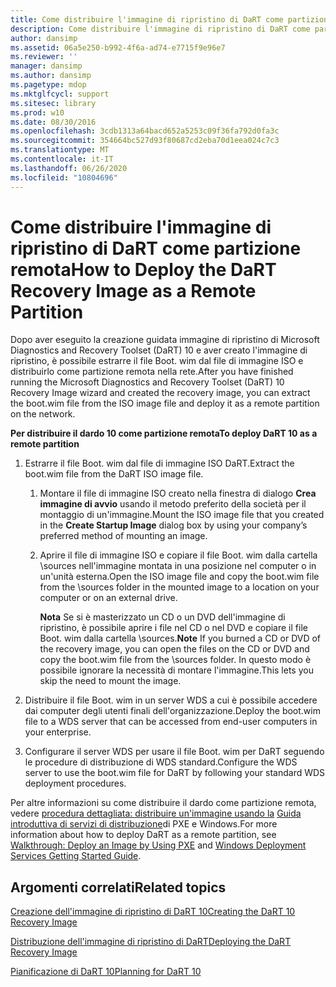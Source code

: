 ```yaml
---
title: Come distribuire l'immagine di ripristino di DaRT come partizione remota
description: Come distribuire l'immagine di ripristino di DaRT come partizione remota
author: dansimp
ms.assetid: 06a5e250-b992-4f6a-ad74-e7715f9e96e7
ms.reviewer: ''
manager: dansimp
ms.author: dansimp
ms.pagetype: mdop
ms.mktglfcycl: support
ms.sitesec: library
ms.prod: w10
ms.date: 08/30/2016
ms.openlocfilehash: 3cdb1313a64bacd652a5253c09f36fa792d0fa3c
ms.sourcegitcommit: 354664bc527d93f80687cd2eba70d1eea024c7c3
ms.translationtype: MT
ms.contentlocale: it-IT
ms.lasthandoff: 06/26/2020
ms.locfileid: "10804696"
---
```

# <span data-ttu-id="f6ca4-103">Come distribuire l'immagine di ripristino di DaRT come partizione remota</span><span class="sxs-lookup"><span data-stu-id="f6ca4-103">How to Deploy the DaRT Recovery Image as a Remote Partition</span></span>


<span data-ttu-id="f6ca4-104">Dopo aver eseguito la creazione guidata immagine di ripristino di Microsoft Diagnostics and Recovery Toolset (DaRT) 10 e aver creato l'immagine di ripristino, è possibile estrarre il file Boot. wim dal file di immagine ISO e distribuirlo come partizione remota nella rete.</span><span class="sxs-lookup"><span data-stu-id="f6ca4-104">After you have finished running the Microsoft Diagnostics and Recovery Toolset (DaRT) 10 Recovery Image wizard and created the recovery image, you can extract the boot.wim file from the ISO image file and deploy it as a remote partition on the network.</span></span>

**<span data-ttu-id="f6ca4-105">Per distribuire il dardo 10 come partizione remota</span><span class="sxs-lookup"><span data-stu-id="f6ca4-105">To deploy DaRT 10 as a remote partition</span></span>**

1.  <span data-ttu-id="f6ca4-106">Estrarre il file Boot. wim dal file di immagine ISO DaRT.</span><span class="sxs-lookup"><span data-stu-id="f6ca4-106">Extract the boot.wim file from the DaRT ISO image file.</span></span>

    1.  <span data-ttu-id="f6ca4-107">Montare il file di immagine ISO creato nella finestra di dialogo **Crea immagine di avvio** usando il metodo preferito della società per il montaggio di un'immagine.</span><span class="sxs-lookup"><span data-stu-id="f6ca4-107">Mount the ISO image file that you created in the **Create Startup Image** dialog box by using your company’s preferred method of mounting an image.</span></span>

    2.  <span data-ttu-id="f6ca4-108">Aprire il file di immagine ISO e copiare il file Boot. wim dalla cartella \\sources nell'immagine montata in una posizione nel computer o in un'unità esterna.</span><span class="sxs-lookup"><span data-stu-id="f6ca4-108">Open the ISO image file and copy the boot.wim file from the \\sources folder in the mounted image to a location on your computer or on an external drive.</span></span>

        <span data-ttu-id="f6ca4-109">**Nota**  Se si è masterizzato un CD o un DVD dell'immagine di ripristino, è possibile aprire i file nel CD o nel DVD e copiare il file Boot. wim dalla cartella \\sources.</span><span class="sxs-lookup"><span data-stu-id="f6ca4-109">**Note** If you burned a CD or DVD of the recovery image, you can open the files on the CD or DVD and copy the boot.wim file from the \\sources folder.</span></span> <span data-ttu-id="f6ca4-110">In questo modo è possibile ignorare la necessità di montare l'immagine.</span><span class="sxs-lookup"><span data-stu-id="f6ca4-110">This lets you skip the need to mount the image.</span></span>

         

2.  <span data-ttu-id="f6ca4-111">Distribuire il file Boot. wim in un server WDS a cui è possibile accedere dai computer degli utenti finali dell'organizzazione.</span><span class="sxs-lookup"><span data-stu-id="f6ca4-111">Deploy the boot.wim file to a WDS server that can be accessed from end-user computers in your enterprise.</span></span>

3.  <span data-ttu-id="f6ca4-112">Configurare il server WDS per usare il file Boot. wim per DaRT seguendo le procedure di distribuzione di WDS standard.</span><span class="sxs-lookup"><span data-stu-id="f6ca4-112">Configure the WDS server to use the boot.wim file for DaRT by following your standard WDS deployment procedures.</span></span>

<span data-ttu-id="f6ca4-113">Per altre informazioni su come distribuire il dardo come partizione remota, vedere [procedura dettagliata: distribuire un'immagine usando la](https://go.microsoft.com/fwlink/?LinkId=212108) [Guida introduttiva di servizi di distribuzione](https://go.microsoft.com/fwlink/?LinkId=212106)di PXE e Windows.</span><span class="sxs-lookup"><span data-stu-id="f6ca4-113">For more information about how to deploy DaRT as a remote partition, see [Walkthrough: Deploy an Image by Using PXE](https://go.microsoft.com/fwlink/?LinkId=212108) and [Windows Deployment Services Getting Started Guide](https://go.microsoft.com/fwlink/?LinkId=212106).</span></span>

## <span data-ttu-id="f6ca4-114">Argomenti correlati</span><span class="sxs-lookup"><span data-stu-id="f6ca4-114">Related topics</span></span>


[<span data-ttu-id="f6ca4-115">Creazione dell'immagine di ripristino di DaRT 10</span><span class="sxs-lookup"><span data-stu-id="f6ca4-115">Creating the DaRT 10 Recovery Image</span></span>](creating-the-dart-10-recovery-image.md)

[<span data-ttu-id="f6ca4-116">Distribuzione dell'immagine di ripristino di DaRT</span><span class="sxs-lookup"><span data-stu-id="f6ca4-116">Deploying the DaRT Recovery Image</span></span>](deploying-the-dart-recovery-image-dart-10.md)

[<span data-ttu-id="f6ca4-117">Pianificazione di DaRT 10</span><span class="sxs-lookup"><span data-stu-id="f6ca4-117">Planning for DaRT 10</span></span>](planning-for-dart-10.md)

 

 





